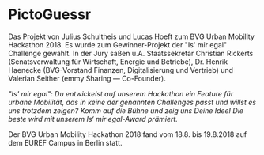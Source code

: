 # PictoGuessr

Das Projekt von Julius Schultheis und Lucas Hoeft zum BVG Urban Mobility Hackathon 2018. Es wurde zum Gewinner-Projekt der "Is' mir egal" Challenge gewählt. In der Jury saßen u.A. Staatssekretär Christian Rickerts (Senatsverwaltung für Wirtschaft, Energie und Betriebe), Dr. Henrik Haenecke (BVG-Vorstand Finanzen, Digitalisierung und Vertrieb) und Valerian Seither (emmy Sharing — Co-Founder).

*"Is' mir egal": Du entwickelst auf unserem Hackathon ein Feature für urbane Mobilität, das in keine der genannten Challenges passt und willst es uns trotzdem zeigen? Komm auf die Bühne und zeig uns Deine Idee! Die beste wird mit unserem Is‘ mir egal-Award prämiert.*

Der BVG Urban Mobility Hackathon 2018 fand vom 18.8. bis 19.8.2018 auf dem EUREF Campus in Berlin statt.
